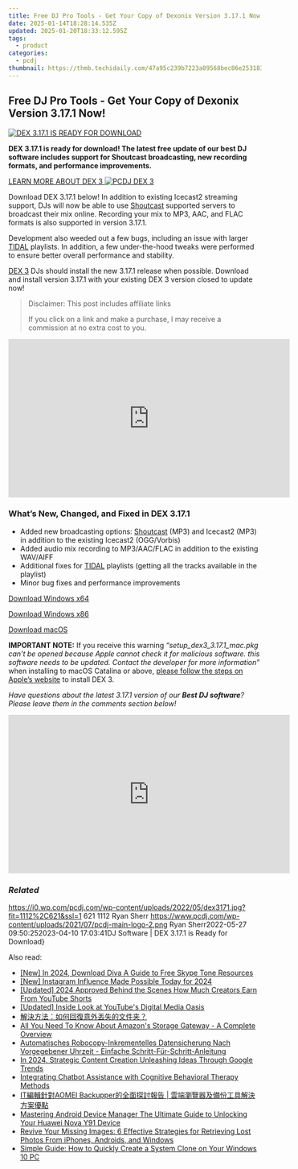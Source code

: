 ```yaml
---
title: Free DJ Pro Tools - Get Your Copy of Dexonix Version 3.17.1 Now!
date: 2025-01-14T18:28:14.535Z
updated: 2025-01-20T18:33:12.595Z
tags:
  - product
categories:
  - pcdj
thumbnail: https://thmb.techidaily.com/47a95c239b7223a89568bec86e25318318c6bf5e06ffe2d66f019a638a803bcd.jpg
---
```


## Free DJ Pro Tools - Get Your Copy of Dexonix Version 3.17.1 Now!

[![DEX 3.17.1 IS READY FOR DOWNLOAD](https://i0.wp.com/pcdj.com/wp-content/uploads/2022/05/dex3171.jpg?resize=845%2C321&ssl=1)](https://i0.wp.com/pcdj.com/wp-content/uploads/2022/05/dex3171.jpg?fit=1030%2C575&ssl=1 "DEX 3.17.1 IS READY FOR DOWNLOAD")

**DEX 3.17.1 is ready for download! The latest free update of our best DJ software includes support for Shoutcast broadcasting, new recording formats, and performance improvements.** 

[LEARN MORE ABOUT DEX 3 ![PCDJ DEX 3](https://i2.wp.com/pcdj.com/wp-content/uploads/2022/01/dex3-macbook-tidal.png?fit=300%2C169&ssl=1 "PCDJ DEX 3")](https://tools.techidaily.com/pcdj/products/)

Download DEX 3.17.1 below! In addition to existing Icecast2 streaming support, DJs will now be able to use [Shoutcast](https://shoutcast.com/) supported servers to broadcast their mix online. Recording your mix to MP3, AAC, and FLAC formats is also supported in version 3.17.1.

Development also weeded out a few bugs, including an issue with larger [TIDAL](https://tools.techidaily.com/pcdj/products/) playlists. In addition, a few under-the-hood tweaks were performed to ensure better overall performance and stability.

[DEX 3](https://tools.techidaily.com/pcdj/products/) DJs should install the new 3.17.1 release when possible. Download and install version 3.17.1 with your existing DEX 3 version closed to update now!

>  Disclaimer: This post includes affiliate links
>
>  If you click on a link and make a purchase, I may receive a commission at no extra cost to you.
>

<!-- affiliate ads begin -->
<iframe width="560" height="315" src="https://www.youtube.com/embed/GyfJUhsz_AY?si=x2HjoLX1B89oEPgZ" title="YouTube video player" frameborder="0" allow="accelerometer; autoplay; clipboard-write; encrypted-media; gyroscope; picture-in-picture; web-share" referrerpolicy="strict-origin-when-cross-origin" allowfullscreen></iframe>
<!-- affiliate ads end -->

### What’s New, Changed, and Fixed in DEX 3.17.1

* Added new broadcasting options: [Shoutcast](https://shoutcast.com/) (MP3) and Icecast2 (MP3) in addition to the existing Icecast2 (OGG/Vorbis)
* Added audio mix recording to MP3/AAC/FLAC in addition to the existing WAV/AIFF
* Additional fixes for [TIDAL](https://tools.techidaily.com/pcdj/products/) playlists (getting all the tracks available in the playlist)
* Minor bug fixes and performance improvements

[Download Windows x64](https://tools.techidaily.com/pcdj/products/)

[Download Windows x86](https://tools.techidaily.com/pcdj/products/)

[Download macOS](https://tools.techidaily.com/pcdj/products/)

**IMPORTANT NOTE:** If you receive this warning _“setup\_dex3\_3.17.1\_mac.pkg can’t be opened because Apple cannot check it for malicious software. this software needs to be updated. Contact the developer for more information”_ when installing to macOS Catalina or above, [please follow the steps on Apple’s website](https://support.apple.com/guide/mac-help/open-a-mac-app-from-an-unidentified-developer-mh40616/mac) to install DEX 3.

_Have questions about the latest 3.17.1 version of our **Best DJ software**? Please leave them in the comments section below!_

<!-- affiliate ads begin -->
<iframe width="560" height="315" src="https://www.youtube.com/embed/poI1NQxHfjc?si=ZLG0wziYcTKIKwL5" title="YouTube video player" frameborder="0" allow="accelerometer; autoplay; clipboard-write; encrypted-media; gyroscope; picture-in-picture; web-share" referrerpolicy="strict-origin-when-cross-origin" allowfullscreen></iframe>
<!-- affiliate ads end -->

### _Related_

https://i0.wp.com/pcdj.com/wp-content/uploads/2022/05/dex3171.jpg?fit=1112%2C621&ssl=1 621 1112 Ryan Sherr https://www.pcdj.com/wp-content/uploads/2021/07/pcdj-main-logo-2.png Ryan Sherr2022-05-27 09:50:252023-04-10 17:03:41DJ Software | DEX 3.17.1 is Ready for Download}

<ins class="adsbygoogle"
     style="display:block"
     data-ad-format="autorelaxed"
     data-ad-client="ca-pub-7571918770474297"
     data-ad-slot="1223367746"></ins>

<ins class="adsbygoogle"
     style="display:block"
     data-ad-client="ca-pub-7571918770474297"
     data-ad-slot="8358498916"
     data-ad-format="auto"
     data-full-width-responsive="true"></ins>

<span class="atpl-alsoreadstyle">Also read:</span>
<div><ul>
<li><a href="https://article-tips.techidaily.com/new-in-2024-download-diva-a-guide-to-free-skype-tone-resources/"><u>[New] In 2024, Download Diva A Guide to Free Skype Tone Resources</u></a></li>
<li><a href="https://instagram-video-recordings.techidaily.com/new-instagram-influence-made-possible-today-for-2024/"><u>[New] Instagram Influence Made Possible Today for 2024</u></a></li>
<li><a href="https://facebook-record-videos.techidaily.com/updated-2024-approved-behind-the-scenes-how-much-creators-earn-from-youtube-shorts/"><u>[Updated] 2024 Approved Behind the Scenes How Much Creators Earn From YouTube Shorts</u></a></li>
<li><a href="https://youtube-tips.techidaily.com/ed-inside-look-at-youtubes-digital-media-oasis/"><u>[Updated] Inside Look at YouTube's Digital Media Oasis</u></a></li>
<li><a href="https://win-exclusive.techidaily.com/6kej5rg65pa55rov77ya5aac5l2v5zue5b6p5osp5asw5lif5asx55qe5pah5lu25as577yf/"><u>解決方法：如何回復意外丟失的文件夹？</u></a></li>
<li><a href="https://win-exclusive.techidaily.com/all-you-need-to-know-about-amazons-storage-gateway-a-complete-overview/"><u>All You Need To Know About Amazon's Storage Gateway - A Complete Overview</u></a></li>
<li><a href="https://win-exclusive.techidaily.com/automatisches-robocopy-inkrementelles-datensicherung-nach-vorgegebener-uhrzeit-einfache-schritt-fur-schritt-anleitung/"><u>Automatisches Robocopy-Inkrementelles Datensicherung Nach Vorgegebener Uhrzeit - Einfache Schritt-Für-Schritt-Anleitung</u></a></li>
<li><a href="https://youtube-sure.techidaily.com/24-strategic-content-creation-unleashing-ideas-through-google-trends/"><u>In 2024, Strategic Content Creation Unleashing Ideas Through Google Trends</u></a></li>
<li><a href="https://tech-hub.techidaily.com/integrating-chatbot-assistance-with-cognitive-behavioral-therapy-methods/"><u>Integrating Chatbot Assistance with Cognitive Behavioral Therapy Methods</u></a></li>
<li><a href="https://win-exclusive.techidaily.com/1728494963373-itaomei-backupper/"><u>IT編輯針對AOMEI Backupper的全面探討報告 | 雲端瀏覽器及備份工具解決方案優點</u></a></li>
<li><a href="https://android-unlock.techidaily.com/mastering-android-device-manager-the-ultimate-guide-to-unlocking-your-huawei-nova-y91-device-by-drfone-android/"><u>Mastering Android Device Manager The Ultimate Guide to Unlocking Your Huawei Nova Y91 Device</u></a></li>
<li><a href="https://win-exclusive.techidaily.com/revive-your-missing-images-6-effective-strategies-for-retrieving-lost-photos-from-iphones-androids-and-windows/"><u>Revive Your Missing Images: 6 Effective Strategies for Retrieving Lost Photos From iPhones, Androids, and Windows</u></a></li>
<li><a href="https://win-exclusive.techidaily.com/simple-guide-how-to-quickly-create-a-system-clone-on-your-windows-10-pc/"><u>Simple Guide: How to Quickly Create a System Clone on Your Windows 10 PC</u></a></li>
</ul></div>


